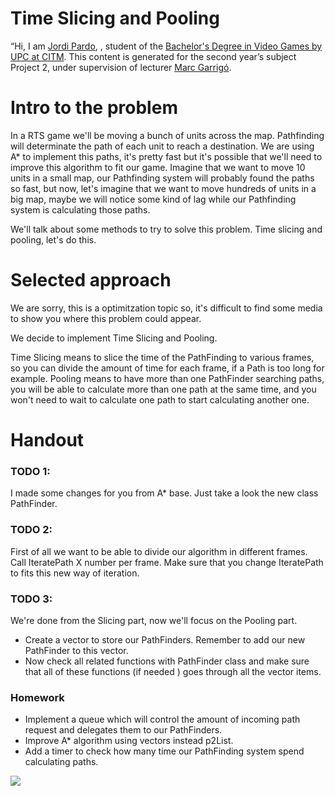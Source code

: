 # Time Slicing and Pooling
“Hi, I am [Jordi Pardo](https://www.linkedin.com/in/jordi-pardo-gutierrez), , student of the [Bachelor's Degree in Video Games by UPC at CITM](https://www.citm.upc.edu/ing/estudis/graus-videojocs/). This content is generated for the second year’s subject Project 2, under supervision of lecturer [Marc Garrigó](https://www.linkedin.com/in/mgarrigo/).

# Intro to the problem

In a RTS game we'll be moving a bunch of units across the map. Pathfinding will determinate the path of each unit to reach a destination.
We are using A* to implement this paths, it's pretty fast but it's possible that we'll need to improve this algorithm to fit our game.
Imagine that we want to move 10 units in a small map, our Pathfinding system will probably found the paths so fast, but now, let's imagine that we want to move hundreds of units in a big map, maybe we will notice some kind of lag while our Pathfinding system is calculating those paths.

We'll talk about some methods to try to solve this problem. Time slicing and pooling, let's do this.

# Selected approach

We are sorry, this is a optimitzation topic so, it's difficult to find some media to show you where this problem could appear.

We decide to implement Time Slicing and Pooling.

Time Slicing means to slice the time of the PathFinding to various frames, so you can divide the amount of time for each frame, if a Path is too long for example.
Pooling means to have more than one PathFinder searching paths, you will be able to calculate more than one path at the same time, and you won't need to wait to calculate one path to start calculating another one.

# Handout

### TODO 1:
I made some changes for you from A* base. Just take a look the new class PathFinder.

### TODO 2:

First of all we want to be able to divide our algorithm in different frames. Call IteratePath X number per frame.
Make sure that you change IteratePath to fits this new way of iteration.

### TODO 3:

We're done from the Slicing part, now we'll focus on the Pooling part. 

- Create a vector to store our PathFinders. Remember to add our new PathFinder to this vector. 
- Now check all related functions with PathFinder class and make sure that all of these functions (if needed ) goes through all the vector items.

### Homework

- Implement a queue which will control the amount of incoming path request and delegates them to our PathFinders.
- Improve A* algorithm using vectors instead p2List.
- Add a timer to check how many time our PathFinding system spend calculating paths.

![](https://github.com/Jordi-Pardo/TimeSlicing-and-Pooling/blob/master/docs/thousands_units.png)